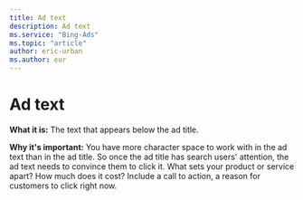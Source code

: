 ```yaml
---
title: Ad text
description: Ad text
ms.service: "Bing-Ads"
ms.topic: "article"
author: eric-urban
ms.author: eur
---
```


# Ad text

**What it is:** The text that appears below the ad title.

**Why it's important:** You have more character space to work with in the ad text than in the ad title. So once the ad title has search users' attention, the ad text needs to convince them to click it. What sets your product or service apart? How much does it cost? Include a call to action, a reason for customers to click right now.


